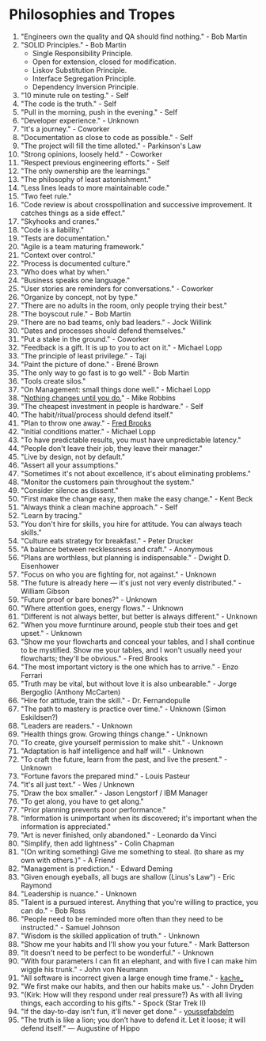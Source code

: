# Philosophies and Tropes

1. "Engineers own the quality and QA should find nothing." - Bob Martin
1. "SOLID Principles." - Bob Martin
    - Single Responsibility Principle.
    - Open for extension, closed for modification.
    - Liskov Substitution Principle.
    - Interface Segregation Principle.
    - Dependency Inversion Principle.
1. "10 minute rule on testing." - Self
1. "The code is the truth." - Self
1. "Pull in the morning, push in the evening." - Self
1. "Developer experience." - Unknown
1. "It's a journey." - Coworker
1. "Documentation as close to code as possible." - Self
1. "The project will fill the time alloted." - Parkinson's Law
1. "Strong opinions, loosely held." - Coworker
1. "Respect previous engineering efforts." - Self
1. "The only ownership are the learnings."
1. "The philosophy of least astonishment."
1. "Less lines leads to more maintainable code."
1. "Two feet rule."
1. "Code review is about crosspollination and successive improvement. It catches things as a side effect."
1. "Skyhooks and cranes."
1. "Code is a liability."
1. "Tests are documentation."
1. "Agile is a team maturing framework."
1. "Context over control."
1. "Process is documented culture."
1. "Who does what by when."
1. "Business speaks one language."
1. "User stories are reminders for conversations." - Coworker
1. "Organize by concept, not by type."
1. "There are no adults in the room, only people trying their best."
1. "The boyscout rule." - Bob Martin
1. "There are no bad teams, only bad leaders." - Jock Willink
1. "Dates and processes should defend themselves."
1. "Put a stake in the ground." - Coworker
1. "Feedback is a gift. It is up to you to act on it." - Michael Lopp
1. "The principle of least privilege." - Taji
1. "Paint the picture of done." - Brené Brown
1. "The only way to go fast is to go well." - Bob Martin
1. "Tools create silos."
1. "On Management: small things done well." - Michael Lopp
1. "[Nothing changes until you do.](https://blog.armory.io/nothing-changes-until-you-do/)" - Mike Robbins 
1. "The cheapest investment in people is hardware." - Self
1. "The habit/ritual/process should defend itself."
1. "Plan to throw one away." - [Fred Brooks](https://wiki.c2.com/?PlanToThrowOneAway)
1. "Initial conditions matter." - Michael Lopp
1. "To have predictable results, you must have unpredictable latency."
1. "People don't leave their job, they leave their manager."
1. "Live by design, not by default."
1. "Assert all your assumptions."
1. "Sometimes it's not about excellence, it's about eliminating problems."
1. "Monitor the customers pain throughout the system."
1. "Consider silence as dissent."
1. "First make the change easy, then make the easy change." - Kent Beck
1. "Always think a clean machine approach." - Self
1. "Learn by tracing."
1. "You don't hire for skills, you hire for attitude. You can always teach skills."
1. "Culture eats strategy for breakfast." - Peter Drucker
1. "A balance between recklessness and craft." - Anonymous
1. "Plans are worthless, but planning is indispensable." - Dwight D. Eisenhower
1. "Focus on who you are fighting for, not against." - Unknown
1. "The future is already here — it's just not very evenly distributed." - William Gibson
1. "Future proof or bare bones?" - Unknown
1. "Where attention goes, energy flows." - Unknown
1. "Different is not always better, but better is always different." - Unknown 
1. "When you move furntinure around, people stub their toes and get upset." - Unknown
1. "Show me your flowcharts and conceal your tables, and I shall continue to be mystified. Show me your tables, and I won't usually need your flowcharts; they'll be obvious." - Fred Brooks
1. "The most important victory is the one which has to arrive." - Enzo Ferrari
1. "Truth may be vital, but without love it is also unbearable." - Jorge Bergoglio (Anthony McCarten)
1. "Hire for attitude, train the skill." - Dr. Fernandopulle
1. "The path to mastery is practice over time." - Unknown (Simon Eskildsen?)
1. "Leaders are readers." - Unknown
1. "Health things grow. Growing things change." - Unknown
1. "To create, give yourself permission to make shit." - Unknown
1. "Adaptation is half intelligence and half will." - Unknown
1. "To craft the future, learn from the past, and live the present." - Unknown
1. "Fortune favors the prepared mind." - Louis Pasteur
1. "It's all just text." - Wes / Unknown
1. "Draw the box smaller." - Jason Lengstorf / IBM Manager
1. "To get along, you have to get along."
1. "Prior planning prevents poor performance."
1. "Information is unimportant when its discovered; it's important when the information is appreciated."
1. "Art is never finished, only abandoned." - Leonardo da Vinci
1. "Simplify, then add lightness" - Colin Chapman
1. "(On writing something) Give me something to steal. (to share as my own with others.)" - A Friend
1. "Management is prediction." - Edward Deming
1. "Given enough eyeballs, all bugs are shallow (Linus's Law") - Eric Raymond
1. "Leadership is nuance." - Unknown
1. "Talent is a pursued interest. Anything that you're willing to practice, you can do." - Bob Ross
1. "People need to be reminded more often than they need to be instructed." - Samuel Johnson
1. "Wisdom is the skilled application of truth." - Unknown
1. "Show me your habits and I'll show you your future." - Mark Batterson
1. "It doesn't need to be perfect to be wonderful." - Unknown
1. "With four parameters I can fit an elephant, and with five I can make him wiggle his trunk." - John von Neumann
1. "All software is incorrect given a large enough time frame." - [kache_](https://news.ycombinator.com/item?id=30258133)
1. "We first make our habits, and then our habits make us." - John Dryden
1. "(Kirk: How will they respond under real pressure?) As with all living things, each according to his gifts." - Spock (Star Trek II)
1. "If the day-to-day isn't fun, it'll never get done." - [youssefabdelm](https://news.ycombinator.com/reply?id=34692843&goto=item%3Fid%3D34692137%2334692843)
1. "The truth is like a lion; you don’t have to defend it. Let it loose; it will defend itself." ― Augustine of Hippo
